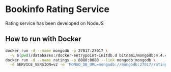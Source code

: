 # Bookinfo Rating Service

Rating service has been developed on NodeJS

## How to run with Docker

```bash
docker run -d --name mongodb -p 27017:27017 \
  -v $(pwd)/databases:/docker-entrypoint-initdb.d bitnami/mongodb:4.4.4-debian-10-r5
docker run -d --name ratings -p 8080:8080 --link mongodb:mongodb \
  -e SERVICE_VERSION=v2 -e 'MONGO_DB_URL=mongodb://mongodb:27017/ratings' ratings
```